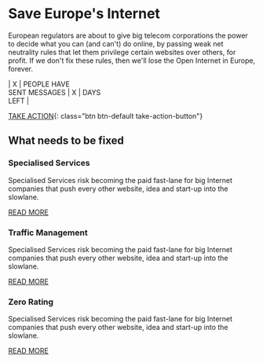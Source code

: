<div class="home__intro__outer">
<div class="home__intro__inner">
<div class="home__intro__content">

# Save Europe's Internet

European regulators are about to give big telecom corporations the power to decide what you can (and can't) do online, by passing weak net neutrality rules that let them privilege certain websites over others, for profit. If we don't fix these rules, then we'll lose the Open Internet in Europe, forever.

<div class="counter">

| X | PEOPLE HAVE <br> SENT MESSAGES | X | DAYS <br> LEFT |

[TAKE ACTION](#take-action){: class="btn btn-default take-action-button"}

</div>

</div>
</div>
</div>

<div class="home__fix-net-neutrality__outer">
<div class="home__fix-net-neutrality__inner">
<div class="home__fix-net-neutrality__content">

## What needs to be fixed

<div class="home__specialised-services">

### Specialised Services

Specialised Services risk becoming the paid fast-lane for big Internet companies that push every other website, idea and start-up into the slowlane.

[READ MORE](http://savetheinternet.eu/en/)

</div>

<div class="home__traffic-management">

### Traffic Management

Specialised Services risk becoming the paid fast-lane for big Internet companies that push every other website, idea and start-up into the slowlane.

[READ MORE](http://savetheinternet.eu/en/)

</div>

<div class="home__zero-rating">

### Zero Rating

Specialised Services risk becoming the paid fast-lane for big Internet companies that push every other website, idea and start-up into the slowlane.

[READ MORE](http://savetheinternet.eu/en/)

</div>

</div>
</div>
</div>
